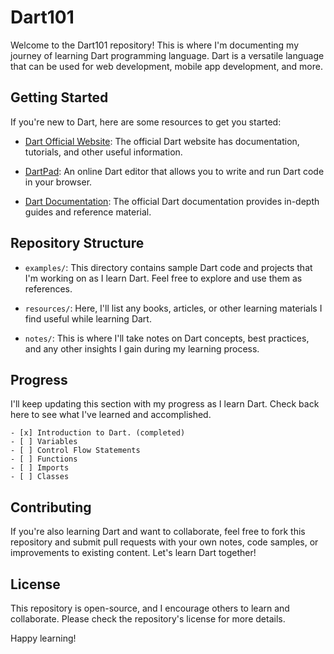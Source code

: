 # Dart101

Welcome to the Dart101 repository! This is where I'm documenting my journey of learning Dart programming language. Dart is a versatile language that can be used for web development, mobile app development, and more.

## Getting Started

If you're new to Dart, here are some resources to get you started:

- [Dart Official Website](https://dart.dev/): The official Dart website has documentation, tutorials, and other useful information.

- [DartPad](https://dartpad.dev/): An online Dart editor that allows you to write and run Dart code in your browser.

- [Dart Documentation](https://dart.dev/guides): The official Dart documentation provides in-depth guides and reference material.

## Repository Structure

- `examples/`: This directory contains sample Dart code and projects that I'm working on as I learn Dart. Feel free to explore and use them as references.

- `resources/`: Here, I'll list any books, articles, or other learning materials I find useful while learning Dart.

- `notes/`: This is where I'll take notes on Dart concepts, best practices, and any other insights I gain during my learning process.

## Progress

I'll keep updating this section with my progress as I learn Dart. Check back here to see what I've learned and accomplished.

    - [x] Introduction to Dart. (completed)
    - [ ] Variables
    - [ ] Control Flow Statements
    - [ ] Functions
    - [ ] Imports
    - [ ] Classes
## Contributing

If you're also learning Dart and want to collaborate, feel free to fork this repository and submit pull requests with your own notes, code samples, or improvements to existing content. Let's learn Dart together!

## License

This repository is open-source, and I encourage others to learn and collaborate. Please check the repository's license for more details.

Happy learning!

